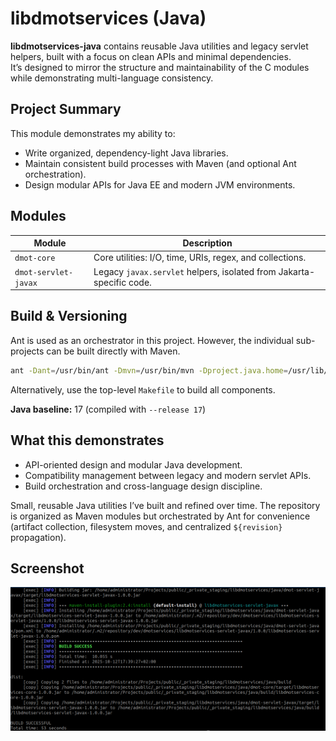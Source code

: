 # libdmotservices (Java)

**libdmotservices-java** contains reusable Java utilities and legacy servlet helpers, built with a focus on clean APIs and minimal dependencies.  
It’s designed to mirror the structure and maintainability of the C modules while demonstrating multi-language consistency.

## Project Summary
This module demonstrates my ability to:
- Write organized, dependency-light Java libraries.
- Maintain consistent build processes with Maven (and optional Ant orchestration).
- Design modular APIs for Java EE and modern JVM environments.

## Modules
| Module | Description |
|---------|--------------|
| `dmot-core` | Core utilities: I/O, time, URIs, regex, and collections. |
| `dmot-servlet-javax` | Legacy `javax.servlet` helpers, isolated from Jakarta-specific code. |

## Build & Versioning
Ant is used as an orchestrator in this project. However, the individual sub-projects can be built directly with Maven.

```bash
ant -Dant=/usr/bin/ant -Dmvn=/usr/bin/mvn -Dproject.java.home=/usr/lib/jvm/java-17-openjdk-amd64
```
Alternatively, use the top-level `Makefile` to build all components.

**Java baseline:** 17 (compiled with `--release 17`)

## What this demonstrates
- API-oriented design and modular Java development.
- Compatibility management between legacy and modern servlet APIs.
- Build orchestration and cross-language design discipline.


Small, reusable Java utilities I’ve built and refined over time.
The repository is organized as Maven modules but orchestrated by Ant for convenience
(artifact collection, filesystem moves, and centralized `${revision}` propagation).

## Screenshot
![Java build screenshot](libdmotservices-java.png)

